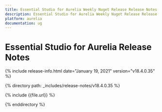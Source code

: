 ```yaml
---
title: Essential Studio for Aurelia Weekly Nuget Release Release Notes  
description: Essential Studio for Aurelia Weekly Nuget Release Release Notes  
platform: aurelia
documentation: ug
---
```


# Essential Studio for Aurelia  Release Notes  

{% include release-info.html date="January 19, 2021"  version="v18.4.0.35" %} 


{% directory path: _includes/release-notes/v18.4.0.35 %}

{% include {{file.url}} %}

{% enddirectory %}